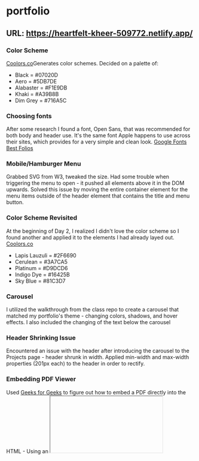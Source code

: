 # portfolio

## URL: https://heartfelt-kheer-509772.netlify.app/

### Color Scheme
[Coolors.co](https://coolors.co/07020d-5db7de-f1e9db-a39b8b-716a5c)Generates color schemes. Decided on a palette of:
- Black = #07020D
- Aero = #5DB7DE
- Alabaster = #F1E9DB
- Khaki = #A39B8B
- Dim Grey = #716A5C

### Choosing fonts
After some research I found a font, Open Sans, that was recommended for both body and header use. It's the same font Apple happens to use across their sites, which provides for a very simple and clean look.
[Google Fonts](https://fonts.google.com/specimen/Open+Sans#styles)
[Best Folios](https://bestfolios.medium.com/10-great-fonts-for-portfolio-design-2debfe2f1bb9)

### Mobile/Hamburger Menu
Grabbed SVG from W3, tweaked the size. Had some trouble when triggering the menu to open - it pushed all elements above it in the DOM upwards. Solved this issue by moving the entire container element for the menu items outside of the header element that contains the title and menu button.


### Color Scheme Revisited
At the beginning of Day 2, I realized I didn't love the color scheme so I found another and applied it to the elements I had already layed out.
[Coolors.co](https://coolors.co/2f6690-3a7ca5-d9dcd6-16425b-81c3d7)
- Lapis Lauzuli = #2F6690
- Cerulean = #3A7CA5
- Platinum = #D9DCD6
- Indigo Dye = #16425B
- Sky Blue = #81C3D7

### Carousel
I utilized the walkthrough from the class repo to create a carousel that matched my portfolio's theme - changing colors, shadows, and hover effects. I also included the changing of the text below the carousel 

### Header Shrinking Issue
Encountered an issue with the header after introducing the carousel to the Projects page - header shrunk in width. Applied min-width and max-width properties (201px each) to the header in order to rectify.

### Embedding PDF Viewer
Used [Geeks for Geeks](https://www.geeksforgeeks.org/how-to-embed-pdf-file-using-html/) to figure out how to embed a PDF directly into the HTML - Using an <iframe> element.
#### Issue
- Encountered an issue when refreshing page with <iframe> element after resizing the screen to mobile,element appears empty
- Issue stems from responsive previews in Dev Tools. Issue does not occur when manually resizing the browser window

### Placeholder Images
Used [PlaceHolderImage.dev](https://placeholderimage.dev/) to create placeholder images for the project carousel. I changed the colors and inner text of the images to better exemplify the carousels effect.

